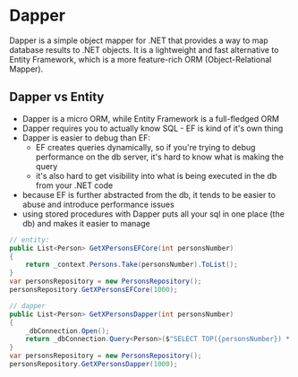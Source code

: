 # Dapper
Dapper is a simple object mapper for .NET that provides a way to map database results to .NET objects. It is a lightweight and fast alternative to Entity Framework, which is a more feature-rich ORM (Object-Relational Mapper).

## Dapper vs Entity
* Dapper is a micro ORM, while Entity Framework is a full-fledged ORM
* Dapper requires you to actually know SQL - EF is kind of it's own thing
* Dapper is easier to debug than EF: 
	* EF creates queries dynamically, so if you're trying to debug performance on the db server, it's hard to know what is making the query
	* it's also hard to get visibility into what is being executed in the db from your .NET code
* because EF is further abstracted from the db, it tends to be easier to abuse and introduce performance issues
* using stored procedures with Dapper puts all your sql in one place (the db) and makes it easier to manage
```csharp
// entity:
public List<Person> GetXPersonsEFCore(int personsNumber)
{
    return _context.Persons.Take(personsNumber).ToList();  
}
var personsRepository = new PersonsRepository(); 
personsRepository.GetXPersonsEFCore(1000);

// dapper
public List<Person> GetXPersonsDapper(int personsNumber)
{
    _dbConnection.Open();
    return _dbConnection.Query<Person>($"SELECT TOP({personsNumber}) * FROM Persons").ToList();
}
var personsRepository = new PersonsRepository();
personsRepository.GetXPersonsDapper(1000);

```
